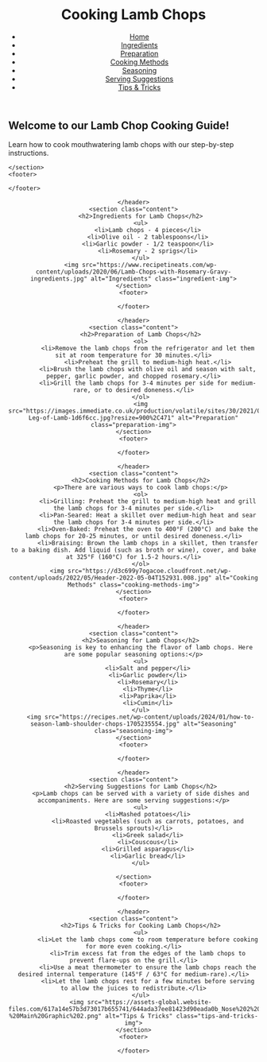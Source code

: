 <!DOCTYPE html>
<html lang="en">
<head>
    <meta charset="UTF-8">
    <meta name="viewport" content="width=device-width, initial-scale=1.0">
    <title>Cooking Lamb Chops</title>
    <link rel="stylesheet" href="styles.css">
</head>
<body>
    <header>
        <h1>Cooking Lamb Chops</h1>
        <nav>
            <ul>
                <li><a href="https://www.jamieoliver.com/features/all-you-need-to-know-about-lamb/">Home</a></li>
                <li><a href="https://damndelicious.net/2019/04/06/roasted-leg-of-lamb/">Ingredients</a></li>
                <li><a href="https://www.themediterraneandish.com/mediterranean-style-leg-of-lamb-recipe-with-potatoes/#:~:text=Whether%20boneless%20or%20bone%2Din,the%20slow%20cooker%20for%20that).">Preparation</a></li>
                <li><a href="https://www.bbcgoodfood.com/howto/guide/how-cook-lamb">Cooking Methods</a></li>
                <li><a href="https://thewoodenskillet.com/lamb-seasoning/">Seasoning</a></li>
                <li><a href="https://www.delish.com/holiday-recipes/easter/g42642114/side-dishes-for-lamb/">Serving Suggestions</a></li>
                <li><a href="https://www.thekitchn.com/5-important-things-to-know-about-cooking-a-leg-of-lamb-tips-from-the-kitchn-217218">Tips & Tricks</a></li>
            </ul>
        </nav>
    </header>
    <section class="hero">
        <h2>Welcome to our Lamb Chop Cooking Guide!</h2>
        <p>Learn how to cook mouthwatering lamb chops with our step-by-step instructions.</p>
        
    </section>
    <footer>
      
    </footer>
</body>
</html>
<!DOCTYPE html>
<html lang="en">
<head>
    <meta charset="UTF-8">
    <meta name="viewport" content="width=device-width, initial-scale=1.0">
    <title>Ingredients for Lamb Chops</title>
    <link rel="stylesheet" href="styles.css">
</head>
<body>
    <header>
      
    </header>
    <section class="content">
        <h2>Ingredients for Lamb Chops</h2>
        <ul>
            <li>Lamb chops - 4 pieces</li>
            <li>Olive oil - 2 tablespoons</li>
            <li>Garlic powder - 1/2 teaspoon</li>
            <li>Rosemary - 2 sprigs</li>
        </ul>
        <img src="https://www.recipetineats.com/wp-content/uploads/2020/06/Lamb-Chops-with-Rosemary-Gravy-ingredients.jpg" alt="Ingredients" class="ingredient-img">
    </section>
    <footer>
        
    </footer>
</body>
</html>
<!DOCTYPE html>
<html lang="en">
<head>
    <meta charset="UTF-8">
    <meta name="viewport" content="width=device-width, initial-scale=1.0">
    <title>Preparation of Lamb Chops</title>
    <link rel="stylesheet" href="styles.css">
</head>
<body>
    <header>
       
    </header>
    <section class="content">
        <h2>Preparation of Lamb Chops</h2>
        <ol>
            <li>Remove the lamb chops from the refrigerator and let them sit at room temperature for 30 minutes.</li>
            <li>Preheat the grill to medium-high heat.</li>
            <li>Brush the lamb chops with olive oil and season with salt, pepper, garlic powder, and chopped rosemary.</li>
            <li>Grill the lamb chops for 3-4 minutes per side for medium-rare, or to desired doneness.</li>
        </ol>
        <img src="https://images.immediate.co.uk/production/volatile/sites/30/2021/03/Roast-Leg-of-Lamb-1d6f6cc.jpg?resize=900%2C471" alt="Preparation" class="preparation-img">
    </section>
    <footer>
      
    </footer>
</body>
</html>
<!DOCTYPE html>
<html lang="en">
<head>
    <meta charset="UTF-8">
    <meta name="viewport" content="width=device-width, initial-scale=1.0">
    <title>Cooking Methods for Lamb Chops</title>
    <link rel="stylesheet" href="styles.css">
</head>
<body>
    <header>
       
    </header>
    <section class="content">
        <h2>Cooking Methods for Lamb Chops</h2>
        <p>There are various ways to cook lamb chops:</p>
        <ol>
            <li>Grilling: Preheat the grill to medium-high heat and grill the lamb chops for 3-4 minutes per side.</li>
            <li>Pan-Seared: Heat a skillet over medium-high heat and sear the lamb chops for 3-4 minutes per side.</li>
            <li>Oven-Baked: Preheat the oven to 400°F (200°C) and bake the lamb chops for 20-25 minutes, or until desired doneness.</li>
            <li>Braising: Brown the lamb chops in a skillet, then transfer to a baking dish. Add liquid (such as broth or wine), cover, and bake at 325°F (160°C) for 1.5-2 hours.</li>
        </ol>
        <img src="https://d3c699y7ogacoe.cloudfront.net/wp-content/uploads/2022/05/Header-2022-05-04T152931.008.jpg" alt="Cooking Methods" class="cooking-methods-img">
    </section>
    <footer>
       
    </footer>
</body>
</html>
<!DOCTYPE html>
<html lang="en">
<head>
    <meta charset="UTF-8">
    <meta name="viewport" content="width=device-width, initial-scale=1.0">
    <title>Seasoning for Lamb Chops</title>
    <link rel="stylesheet" href="styles.css">
</head>
<body>
    <header>
        
    </header>
    <section class="content">
        <h2>Seasoning for Lamb Chops</h2>
        <p>Seasoning is key to enhancing the flavor of lamb chops. Here are some popular seasoning options:</p>
        <ul>
            <li>Salt and pepper</li>
            <li>Garlic powder</li>
            <li>Rosemary</li>
            <li>Thyme</li>
            <li>Paprika</li>
            <li>Cumin</li>
        </ul>
        <img src="https://recipes.net/wp-content/uploads/2024/01/how-to-season-lamb-shoulder-chops-1705235554.jpg" alt="Seasoning" class="seasoning-img">
    </section>
    <footer>
       
    </footer>
</body>
</html>
<!DOCTYPE html>
<html lang="en">
<head>
    <meta charset="UTF-8">
    <meta name="viewport" content="width=device-width, initial-scale=1.0">
    <title>Serving Suggestions for Lamb Chops</title>
    <link rel="stylesheet" href="styles.css">
</head>
<body>
    <header>
       
    </header>
    <section class="content">
        <h2>Serving Suggestions for Lamb Chops</h2>
        <p>Lamb chops can be served with a variety of side dishes and accompaniments. Here are some serving suggestions:</p>
        <ul>
            <li>Mashed potatoes</li>
            <li>Roasted vegetables (such as carrots, potatoes, and Brussels sprouts)</li>
            <li>Greek salad</li>
            <li>Couscous</li>
            <li>Grilled asparagus</li>
            <li>Garlic bread</li>
        </ul>
       
    </section>
    <footer>
       
    </footer>
</body>
</html>
<!DOCTYPE html>
<html lang="en">
<head>
    <meta charset="UTF-8">
    <meta name="viewport" content="width=device-width, initial-scale=1.0">
    <title>Tips & Tricks for Cooking Lamb Chops</title>
    <link rel="stylesheet" href="styles.css">
</head>
<body>
    <header>
        
    </header>
    <section class="content">
        <h2>Tips & Tricks for Cooking Lamb Chops</h2>
        <ul>
            <li>Let the lamb chops come to room temperature before cooking for more even cooking.</li>
            <li>Trim excess fat from the edges of the lamb chops to prevent flare-ups on the grill.</li>
            <li>Use a meat thermometer to ensure the lamb chops reach the desired internal temperature (145°F / 63°C for medium-rare).</li>
            <li>Let the lamb chops rest for a few minutes before serving to allow the juices to redistribute.</li>
        </ul>
        <img src="https://assets-global.website-files.com/617a14e57b3d73017b655741/644ada37ee81423d90eada0b_Nose%202%20Tail%20-%20Main%20Graphic%202.png" alt="Tips & Tricks" class="tips-and-tricks-img">
    </section>
    <footer>
        
    </footer>
</body>
</html>
